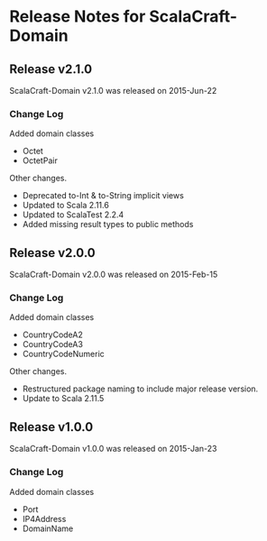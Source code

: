 # Release Notes for ScalaCraft-Domain

## Release v2.1.0

ScalaCraft-Domain v2.1.0 was released on 2015-Jun-22

### Change Log

Added domain classes

 - Octet
 - OctetPair

Other changes.

 - Deprecated to-Int & to-String implicit views
 - Updated to Scala 2.11.6
 - Updated to ScalaTest 2.2.4
 - Added missing result types to public methods

## Release v2.0.0

ScalaCraft-Domain v2.0.0 was released on 2015-Feb-15

### Change Log

Added domain classes

 - CountryCodeA2
 - CountryCodeA3
 - CountryCodeNumeric

Other changes.

 - Restructured package naming to include major release version.
 - Update to Scala 2.11.5

## Release v1.0.0

ScalaCraft-Domain v1.0.0 was released on 2015-Jan-23

### Change Log

Added domain classes

 - Port
 - IP4Address
 - DomainName
